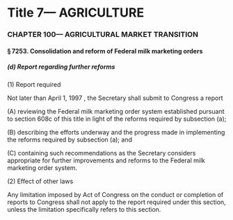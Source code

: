 
# Title 7— AGRICULTURE
### CHAPTER 100— AGRICULTURAL MARKET TRANSITION
#### § 7253. Consolidation and reform of Federal milk marketing orders
##### (d) Report regarding further reforms

(1) Report required

Not later than April 1, 1997 , the Secretary shall submit to Congress a report

(A) reviewing the Federal milk marketing order system established pursuant to section 608c of this title in light of the reforms required by subsection (a);

(B) describing the efforts underway and the progress made in implementing the reforms required by subsection (a); and

(C) containing such recommendations as the Secretary considers appropriate for further improvements and reforms to the Federal milk marketing order system.

(2) Effect of other laws

Any limitation imposed by Act of Congress on the conduct or completion of reports to Congress shall not apply to the report required under this section, unless the limitation specifically refers to this section.

